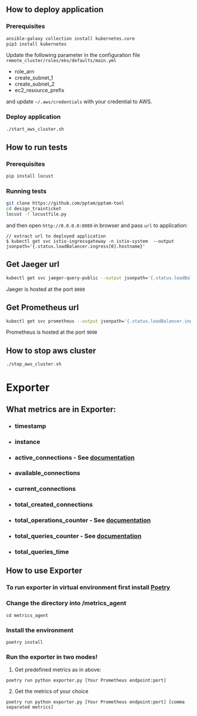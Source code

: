 ## How to deploy application

### Prerequisites

```bash
ansible-galaxy collection install kubernetes.core
pip3 install kubernetes
```

Update the following parameter in the configuration file `remote_cluster/roles/eks/defaults/main.yml`
* role_arn
* create_subnet_1
* create_subnet_2
* ec2_resource_prefix

and update `~/.aws/credentials` with your credential to AWS.

### Deploy application

```bash
./start_aws_cluster.sh
```

## How to run tests

### Prerequisites

```bash
pip install locust
```

### Running tests

```bash
git clone https://github.com/pptam/pptam-tool
cd design_trainticket
locust -f locustfile.py
```

and then open `http://0.0.0.0:8089` in browser and pass `url` to application:

```
// extract url to deployed application 
$ kubectl get svc istio-ingressgateway -n istio-system  --output jsonpath='{.status.loadBalancer.ingress[0].hostname}'
```

## Get Jaeger url

```bash
kubectl get svc jaeger-query-public --output jsonpath='{.status.loadBalancer.ingress[0].hostname}'
```

Jaeger is hosted at the port `8080`

## Get Prometheus url

```bash
kubectl get svc prometheus --output jsonpath='{.status.loadBalancer.ingress[0].hostname}'
```

Prometheus is hosted at the port `9090`

## How to stop aws cluster

```bash
./stop_aws_cluster.sh 
```

# Exporter

## What metrics are in Exporter:
- ### timestamp
- ### instance
- ### active_connections - See [documentation](https://www.mongodb.com/docs/manual/reference/command/serverStatus/#connections)
- ### available_connections
- ### current_connections
- ### total_created_connections
- ### total_operations_counter - See [documentation](https://www.mongodb.com/docs/manual/reference/command/serverStatus/#opcounters)
- ### total_queries_counter - See [documentation](https://www.mongodb.com/docs/manual/reference/command/top/#mongodb-dbcommand-dbcmd.top)
- ### total_queries_time


## How to use Exporter
### To run exporter in virtual environment first install [Poetry](https://python-poetry.org/docs/#installation)
### Change the directory into /metrics_agent 
```shell
cd metrics_agent
``` 
### Install the environment
```shell
poetry install
``` 
### Run the exporter in two modes!
1. Get predefined metrics as in above:
```shell
poetry run python exporter.py [Your Prometheus endpoint:port]
```
2. Get the metrics of your choice
```shell
poetry run python exporter.py [Your Prometheus endpoint:port] [comma separated metrics]
```